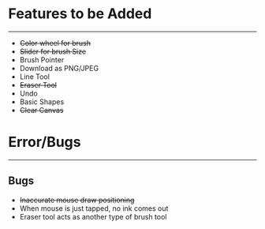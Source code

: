 # Features to be Added
---
- ~~Color wheel for brush~~
- ~~Slider for brush Size~~
- Brush Pointer
- Download as PNG/JPEG
- Line Tool
- ~~Eraser Tool~~
- Undo
- Basic Shapes
- ~~Clear Canvas~~


# Error/Bugs
---
## Bugs
- ~~Inaccurate mouse draw positioning~~
- When mouse is just tapped, no ink comes out
- Eraser tool acts as another type of brush tool
